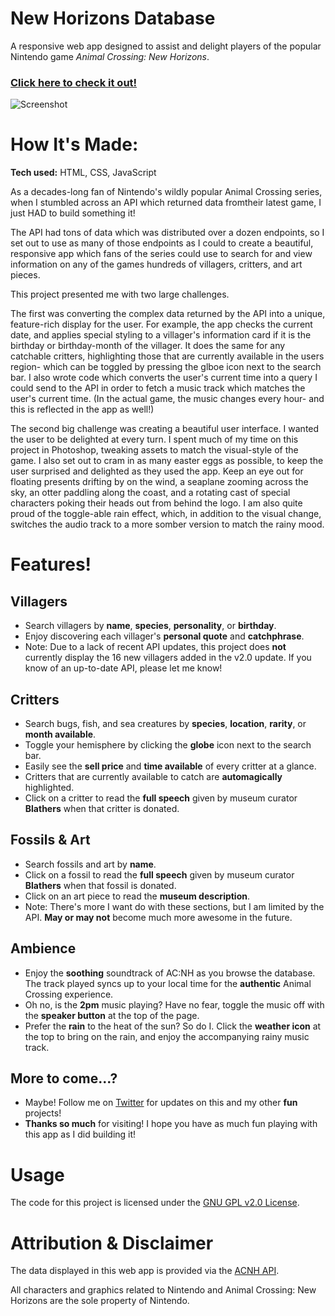 # New Horizons Database

A responsive web app designed to assist and delight players of the popular Nintendo game _Animal Crossing: New Horizons_.

### [**Click here to check it out!**](https://acnh-database.netlify.app/)
![Screenshot](https://user-images.githubusercontent.com/96756923/167181894-17ab1963-4ffa-4dc4-8248-1d02ea2e343d.png)

# How It's Made:
**Tech used:** HTML, CSS, JavaScript

As a decades-long fan of Nintendo's wildly popular Animal Crossing series, when I stumbled across an API which returned data fromtheir latest game, I just HAD to build something it!

The API had tons of data which was distributed over a dozen endpoints, so I set out to use as many of those endpoints as I could to create a beautiful, responsive app which fans of the series could use to search for and view information on any of the games hundreds of villagers, critters, and art pieces.

This project presented me with two large challenges.

The first was converting the complex data returned by the API into a unique, feature-rich display for the user. For example, the app checks the current date, and applies special styling to a villager's information card if it is the birthday or birthday-month of the villager. It does the same for any catchable critters, highlighting those that are currently available in the users region- which can be toggled by pressing the glboe icon next to the search bar. I also wrote code which converts the user's current time into a query I could send to the API in order to fetch a music track which matches the user's current time. (In the actual game, the music changes every hour- and this is reflected in the app as well!)

The second big challenge was creating a beautiful user interface. I wanted the user to be delighted at every turn. I spent much of my time on this project in Photoshop, tweaking assets to match the visual-style of the game. I also set out to cram in as many easter eggs as possible, to keep the user surprised and delighted as they used the app. Keep an eye out for floating presents drifting by on the wind, a seaplane zooming across the sky, an otter paddling along the coast, and a rotating cast of special characters poking their heads out from behind the logo. I am also quite proud of the toggle-able rain effect, which, in addition to the visual change, switches the audio track to a more somber version to match the rainy mood.

# Features!
## Villagers
- Search villagers by **name**, **species**, **personality**, or **birthday**.
- Enjoy discovering each villager's **personal quote** and **catchphrase**.
- Note: Due to a lack of recent API updates, this project does **not** currently display the 16 new villagers added in the v2.0 update. If you know of an up-to-date API, please let me know!

## Critters
- Search bugs, fish, and sea creatures by **species**, **location**, **rarity**, or **month available**.
- Toggle your hemisphere by clicking the **globe** icon next to the search bar.
- Easily see the **sell price** and **time available** of every critter at a glance.
- Critters that are currently available to catch are **automagically** highlighted.
- Click on a critter to read the **full speech** given by museum curator **Blathers** when that critter is donated.

## Fossils & Art
- Search fossils and art by **name**.
- Click on a fossil to read the **full speech** given by museum curator **Blathers** when that fossil is donated.
- Click on an art piece to read the **museum description**.
- Note: There's more I want do with these sections, but I am limited by the API. **May or may not** become much more awesome in the future.

## Ambience
- Enjoy the **soothing** soundtrack of AC:NH as you browse the database. The track played syncs up to your local time for the **authentic** Animal Crossing experience.
- Oh no, is the **2pm** music playing? Have no fear, toggle the music off with the **speaker button** at the top of the page.
- Prefer the **rain** to the heat of the sun? So do I. Click the **weather icon** at the top to bring on the rain, and enjoy the accompanying rainy music track.

## More to come...?
- Maybe! Follow me on [Twitter](https://twitter.com/ramblingadam) for updates on this and my other **fun** projects!
- **Thanks so much** for visiting! I hope you have as much fun playing with this app as I did building it!

# Usage
The code for this project is licensed under the [GNU GPL v2.0 License](https://github.com/ramblingadam/acnh/blob/main/LICENSE.md).

# Attribution & Disclaimer
The data displayed in this web app is provided via the [ACNH API](https://acnhapi.com/).

All characters and graphics related to Nintendo and Animal Crossing: New Horizons are the sole property of Nintendo.
